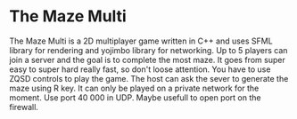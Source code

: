 # The Maze Multi
The Maze Multi is a 2D multiplayer game written in C++ and uses SFML library for rendering and yojimbo library for networking.
Up to 5 players can join a server and the goal is to complete the most maze. It goes from super easy to super hard really fast, so don't loose attention. 
You have to use ZQSD controls to play the game. The host can ask the sever to generate the maze using R key.
It can only be played on a private network for the moment. 
Use port 40 000 in UDP. Maybe usefull to open port on the firewall.